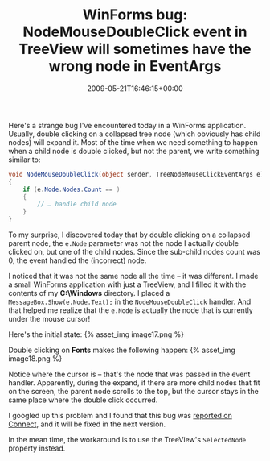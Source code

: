 ﻿---
title: 'WinForms bug: NodeMouseDoubleClick event in TreeView will sometimes have the wrong node in EventArgs'
date: 2009-05-21T16:46:15+00:00
---
Here's a strange bug I've encountered today in a WinForms application. Usually, double clicking on a collapsed tree node (which obviously has child nodes) will expand it. Most of the time when we need something to happen when a child node is double clicked, but not the parent, we write something similar to:

<!-- more -->

```csharp
void NodeMouseDoubleClick(object sender, TreeNodeMouseClickEventArgs e)
{
    if (e.Node.Nodes.Count == )
    {
        // … handle child node
    }
}
```

To my surprise, I discovered today that by double clicking on a collapsed parent node, the `e.Node` parameter was not the node I actually double clicked on, but one of the child nodes. Since the sub-child nodes count was 0, the event handled the (incorrect) node.

I noticed that it was not the same node all the time &#8211; it was different. I made a small WinForms application with just a TreeView, and I filled it with the contents of my **C:\Windows** directory. I placed a `MessageBox.Show(e.Node.Text);` in the `NodeMouseDoubleClick` handler. And that helped me realize that the `e.Node` is actually the node that is currently under the mouse cursor!

Here's the initial state:
{% asset_img image17.png %}

Double clicking on **Fonts** makes the following happen:
{% asset_img image18.png %}

Notice where the cursor is &#8211; that's the node that was passed in the event handler. Apparently, during the expand, if there are more child nodes that fit on the screen, the parent node scrolls to the top, but the cursor stays in the same place where the double click occurred.

I googled up this problem and I found that this bug was [reported on Connect](http://connect.microsoft.com/VisualStudio/feedback/ViewFeedback.aspx?FeedbackID=304958), and it will be fixed in the next version.

In the mean time, the workaround is to use the TreeView's `SelectedNode` property instead.
